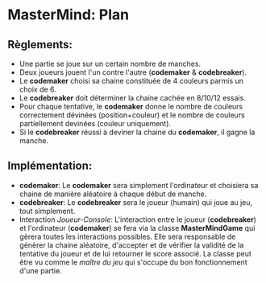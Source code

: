 # MasterMind: Plan

## Règlements:

* Une partie se joue sur un certain nombre de manches.
* Deux joueurs jouent l'un contre l'autre (__codemaker__ & __codebreaker__).
* Le __codemaker__ choisi sa chaine constituée de 4 couleurs parmis un choix de 6.
* Le __codebreaker__ doit déterminer la chaine cachée en 8/10/12 essais.
* Pour chaque tentative, le __codemaker__ donne le nombre de couleurs correctement
  dévinées (position+couleur) et le nombre de couleurs partiellement devinées 
  (couleur uniquement).
* Si le __codebreaker__ réussi à deviner la chaine du __codemaker__, il gagne la manche.

## Implémentation:
    
* __codemaker__: 
    Le __codemaker__ sera simplement l'ordinateur et choisiera sa chaine 
    de manière aléatoire à chaque début de manche.        
* __codebreaker__: 
    Le __codebreaker__ sera le joueur (humain) qui joue au jeu, tout simplement.
* Interaction _Joueur-Console_:
    L'interaction entre le joueur (__codebreaker__) et l'ordinateur (__codemaker__) 
    se fera via la classe __MasterMindGame__ qui gèrera toutes les interactions possibles. 
    Elle sera responsable de génèrer la chaine aléatoire, d'accepter et de vérifier
    la validité de la tentative du joueur et de lui retourner le score associé. 
    La classe peut être vu comme le _maître du jeu_ qui s'occupe du bon fonctionnement d'une partie.
